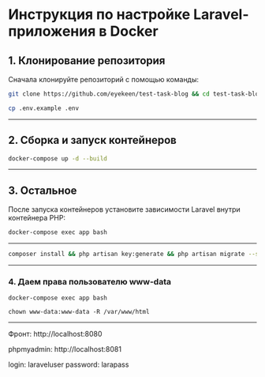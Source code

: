 # Инструкция по настройке Laravel-приложения в Docker

## 1. Клонирование репозитория
Сначала клонируйте репозиторий с помощью команды:

```bash
git clone https://github.com/eyekeen/test-task-blog && cd test-task-blog
```

```bash
cp .env.example .env
```

---

## 2. Сборка и запуск контейнеров
```bash
docker-compose up -d --build
```

---

## 3. Остальное
После запуска контейнеров установите зависимости Laravel внутри контейнера PHP:

```bash
docker-compose exec app bash
```

---

```bash
composer install && php artisan key:generate && php artisan migrate --seed
```

---

### 4. Даем права пользователю www-data
```
docker-compose exec app bash
```

```
chown www-data:www-data -R /var/www/html
```

---

Фронт: http://localhost:8080


phpmyadmin: http://localhost:8081

login: laraveluser
password: larapass

